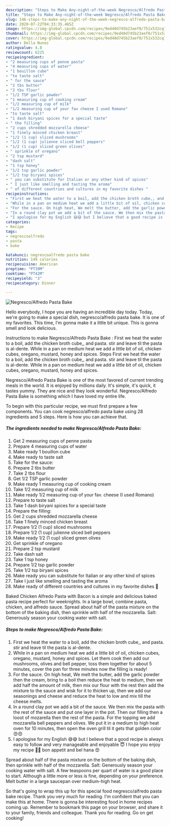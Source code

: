```yaml
---
description: "Steps to Make Any-night-of-the-week Negresco/Alfredo Pasta Bake"
title: "Steps to Make Any-night-of-the-week Negresco/Alfredo Pasta Bake"
slug: 146-steps-to-make-any-night-of-the-week-negresco-alfredo-pasta-bake
date: 2020-07-22T04:33:35.465Z
image: https://img-global.cpcdn.com/recipes/9ed40d745b23aef0/751x532cq70/negrescoalfredo-pasta-bake-recipe-main-photo.jpg
thumbnail: https://img-global.cpcdn.com/recipes/9ed40d745b23aef0/751x532cq70/negrescoalfredo-pasta-bake-recipe-main-photo.jpg
cover: https://img-global.cpcdn.com/recipes/9ed40d745b23aef0/751x532cq70/negrescoalfredo-pasta-bake-recipe-main-photo.jpg
author: Della Nunez
ratingvalue: 4.8
reviewcount: 6225
recipeingredient:
- "2 measuring cups of penne pasta"
- "4 measuring cups of water"
- "1 bouillon cube"
- "to taste salt"
- " for the sauce"
- "2 tbs butter"
- "2 tbs flour"
- "1/2 TSP garlic powder"
- "1 measuring cup of cooking cream"
- "1/2 measuring cup of milk"
- "1/2 measuring cup of your fav cheese I used Romano"
- "to taste salt"
- "1 dash biryani spices for a special taste"
- " the filling"
- "2 cups shredded mozzarella cheese"
- "1 finely minced chicken breast"
- "1/2 (1 cup) sliced mushrooms"
- "1/2 (1 cup) julienne sliced bell peppers"
- "1/2 (1 cup) sliced green olives"
- " sprinkle of oregano"
- "2 tsp mustard"
- "dash salt"
- "1 tsp honey"
- "1/2 tsp garlic powder"
- "1/2 tsp biryani spices"
- " you can substitute for Italian or any other kind of spices"
- " I just like smelling and tasting the aroma"
- " of different countries and cultures in my favorite dishes "
recipeinstructions:
- "First we heat the water to a boil, add the chicken broth cube,, and pasta. stir and leave til the pasta is al-dente."
- "While in a pan on medium heat we add a little bit of oil, chicken cubes, oregano, mustard, honey and spices. Let them cook then add our mushrooms, olives and bell pepper, toss them together for about 5 minutes, cover the pan for three minutes now the filling is ready!"
- "For the sauce. On high heat, We melt the butter, add the garlic powder then the cream, bring to a boil then reduce the heat to medium, then we add half the amount of milk, then mix our flour with the rest then add the mixture to the sauce and wisk for it to thicken up, then we add our seasonings and cheese and reduce the heat to low and mix till the cheese melts."
- "In a round clay pot we add a bit of the sauce. We then mix the pasta with the rest of the sauce and put one layer in the pot. Then our filling then a looot of mozarella then the rest of the pasta. For the topping we add mozzarella bell peppers and olives. We put it in a medium to high heat oven for 10 minutes, then open the oven grill til it gets that golden color 😍😍"
- "I apologise for my English 😅😅 but I believe that a good recipe is always easy to follow and very manageable and enjoyable 😇 I hope you enjoy my recipe 💙💙 bon appetit and bel hana 😍"
categories:
- Recipe
tags:
- negrescoalfredo
- pasta
- bake

katakunci: negrescoalfredo pasta bake 
nutrition: 149 calories
recipecuisine: American
preptime: "PT39M"
cooktime: "PT42M"
recipeyield: "3"
recipecategory: Dinner

---
```



![Negresco/Alfredo Pasta Bake](https://img-global.cpcdn.com/recipes/9ed40d745b23aef0/751x532cq70/negrescoalfredo-pasta-bake-recipe-main-photo.jpg)

Hello everybody, I hope you are having an incredible day today. Today, we're going to make a special dish, negresco/alfredo pasta bake. It is one of my favorites. This time, I'm gonna make it a little bit unique. This is gonna smell and look delicious.

Instructions to make Negresco/Alfredo Pasta Bake : First we heat the water to a boil, add the chicken broth cube,, and pasta. stir and leave til the pasta is al-dente. While in a pan on medium heat we add a little bit of oil, chicken cubes, oregano, mustard, honey and spices. Steps First we heat the water to a boil, add the chicken broth cube,, and pasta. stir and leave til the pasta is al-dente. While in a pan on medium heat we add a little bit of oil, chicken cubes, oregano, mustard, honey and spices.

Negresco/Alfredo Pasta Bake is one of the most favored of current trending meals in the world. It is enjoyed by millions daily. It's simple, it's quick, it tastes yummy. They are nice and they look wonderful. Negresco/Alfredo Pasta Bake is something which I have loved my entire life.


To begin with this particular recipe, we must first prepare a few components. You can cook negresco/alfredo pasta bake using 28 ingredients and 5 steps. Here is how you can achieve that.

<!--inarticleads1-->

##### The ingredients needed to make Negresco/Alfredo Pasta Bake:

1. Get 2 measuring cups of penne pasta
1. Prepare 4 measuring cups of water
1. Make ready 1 bouillon cube
1. Make ready to taste salt
1. Take  for the sauce:
1. Prepare 2 tbs butter
1. Take 2 tbs flour
1. Get 1/2 TSP garlic powder
1. Make ready 1 measuring cup of cooking cream
1. Take 1/2 measuring cup of milk
1. Make ready 1/2 measuring cup of your fav. cheese (I used Romano)
1. Prepare to taste salt
1. Take 1 dash biryani spices for a special taste
1. Prepare  the filling:
1. Get 2 cups shredded mozzarella cheese
1. Take 1 finely minced chicken breast
1. Prepare 1/2 (1 cup) sliced mushrooms
1. Prepare 1/2 (1 cup) julienne sliced bell peppers
1. Make ready 1/2 (1 cup) sliced green olives
1. Get  sprinkle of oregano
1. Prepare 2 tsp mustard
1. Take dash salt
1. Take 1 tsp honey
1. Prepare 1/2 tsp garlic powder
1. Take 1/2 tsp biryani spices
1. Make ready  you can substitute for Italian or any other kind of spices
1. Take  I just like smelling and tasting the aroma
1. Make ready  of different countries and cultures in my favorite dishes 💓


Baked Chicken Alfredo Pasta with Bacon is a simple and delicious baked pasta recipe perfect for weeknights. In a large bowl, combine pasta, chicken, and alfredo sauce. Spread about half of the pasta mixture on the bottom of the baking dish, then sprinkle with half of the mozzarella. Salt: Generously season your cooking water with salt. 

<!--inarticleads2-->

##### Steps to make Negresco/Alfredo Pasta Bake:

1. First we heat the water to a boil, add the chicken broth cube,, and pasta. stir and leave til the pasta is al-dente.
1. While in a pan on medium heat we add a little bit of oil, chicken cubes, oregano, mustard, honey and spices. Let them cook then add our mushrooms, olives and bell pepper, toss them together for about 5 minutes, cover the pan for three minutes now the filling is ready!
1. For the sauce. On high heat, We melt the butter, add the garlic powder then the cream, bring to a boil then reduce the heat to medium, then we add half the amount of milk, then mix our flour with the rest then add the mixture to the sauce and wisk for it to thicken up, then we add our seasonings and cheese and reduce the heat to low and mix till the cheese melts.
1. In a round clay pot we add a bit of the sauce. We then mix the pasta with the rest of the sauce and put one layer in the pot. Then our filling then a looot of mozarella then the rest of the pasta. For the topping we add mozzarella bell peppers and olives. We put it in a medium to high heat oven for 10 minutes, then open the oven grill til it gets that golden color 😍😍
1. I apologise for my English 😅😅 but I believe that a good recipe is always easy to follow and very manageable and enjoyable 😇 I hope you enjoy my recipe 💙💙 bon appetit and bel hana 😍


Spread about half of the pasta mixture on the bottom of the baking dish, then sprinkle with half of the mozzarella. Salt: Generously season your cooking water with salt. A few teaspoons per quart of water is a good place to start. Although a little more or less is fine, depending on your preference. Melt butter in a large saucepan over medium-high heat. 

So that's going to wrap this up for this special food negresco/alfredo pasta bake recipe. Thank you very much for reading. I'm confident that you can make this at home. There is gonna be interesting food in home recipes coming up. Remember to bookmark this page on your browser, and share it to your family, friends and colleague. Thank you for reading. Go on get cooking!
